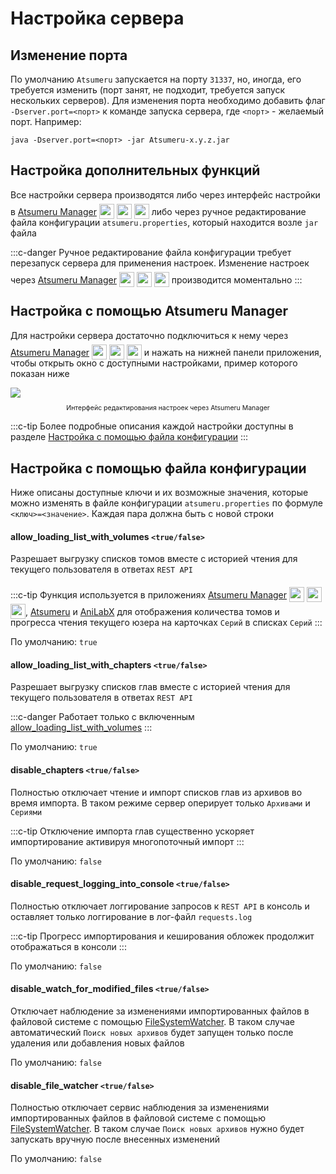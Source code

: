 # Настройка сервера

## Изменение порта

По умолчанию `Atsumeru` запускается на порту `31337`, но, иногда, его требуется изменить (порт занят, не подходит, требуется запуск нескольких серверов). Для изменения порта необходимо добавить флаг `-Dserver.port=<порт>` к команде запуска сервера, где `<порт>` - желаемый порт. Например:
```
java -Dserver.port=<порт> -jar Atsumeru-x.y.z.jar
```

## Настройка дополнительных функций

Все настройки сервера производятся либо через интерфейс настройки в [Atsumeru Manager](https://github.com/AtsumeruDev/AtsumeruManager) <img style="position: relative; top: 6px;" width="24" height="24" src="/assets/media/icons/windows.png"> <img style="position: relative; top: 6px;" width="24" height="24" src="/assets/media/icons/penguin.png"> <img style="position: relative; top: 6px;" width="24" height="24" src="/assets/media/icons/apple.png"> либо через ручное редактирование файла конфигурации `atsumeru.properties`, который находится возле `jar` файла

:::c-danger
Ручное редактирование файла конфигурации требует перезапуск сервера для применения настроек. Изменение настроек через [Atsumeru Manager](https://github.com/AtsumeruDev/AtsumeruManager) <img style="position: relative; top: 6px;" width="24" height="24" src="/assets/media/icons/windows.png"> <img style="position: relative; top: 6px;" width="24" height="24" src="/assets/media/icons/penguin.png"> <img style="position: relative; top: 6px;" width="24" height="24" src="/assets/media/icons/apple.png"> производится моментально
:::

## Настройка с помощью Atsumeru Manager

Для настройки сервера достаточно подключиться к нему через [Atsumeru Manager](https://github.com/AtsumeruDev/AtsumeruManager) <img style="position: relative; top: 6px;" width="24" height="24" src="/assets/media/icons/windows.png"> <img style="position: relative; top: 6px;" width="24" height="24" src="/assets/media/icons/penguin.png"> <img style="position: relative; top: 6px;" width="24" height="24" src="/assets/media/icons/apple.png"> и нажать <MaterialIcon icon="settings"/> на нижней панели приложения, чтобы открыть окно с доступными настройками, пример которого показан ниже

<img style="display: block; margin: 0 auto" src="/assets/media/ru/installation/server-settings.png">
<p style="text-align: center; font-size:75%">Интерфейс редактирования настроек через Atsumeru Manager</p>

:::c-tip
Более подробные описания каждой настройки доступны в разделе [Настройка с помощью файла конфигурации](./server-settings.md#настроика-с-помощью-фаила-конфигурации)
:::

## Настройка с помощью файла конфигурации

Ниже описаны доступные ключи и их возможные значения, которые можно изменять в файле конфигурации `atsumeru.properties` по формуле `<ключ>=<значение>`. Каждая пара должна быть с новой строки

#### allow_loading_list_with_volumes `<true/false>`

Разрешает выгрузку списков томов вместе с историей чтения для текущего пользователя в ответах `REST API`

:::c-tip
Функция используется в приложениях [Atsumeru Manager](https://github.com/AtsumeruDev/AtsumeruManager) <img style="position: relative; top: 6px;" width="24" height="24" src="/assets/media/icons/windows.png"> <img style="position: relative; top: 6px;" width="24" height="24" src="/assets/media/icons/penguin.png"> <img style="position: relative; top: 6px;" width="24" height="24" src="/assets/media/icons/apple.png">, [Atsumeru](https://github.com/AtsumeruDev/AtsumeruAndroid) <MaterialIcon icon="android"/> и [AniLabX](https://github.com/CrazyXacker/anilabx) <MaterialIcon icon="android"/> для отображения количества томов и прогресса чтения текущего юзера на карточках `Серий` в списках `Серий`
:::

По умолчанию: `true`

#### allow_loading_list_with_chapters `<true/false>`

Разрешает выгрузку списков глав вместе с историей чтения для текущего пользователя в ответах `REST API`

:::c-danger
Работает только с включенным [allow_loading_list_with_volumes](./server-settings.md#allow-loading-list-with-volumes-true-false)
:::

По умолчанию: `true`

#### disable_chapters `<true/false>`

Полностью отключает чтение и импорт списков глав из архивов во время импорта. В таком режиме сервер оперирует только `Архивами` и `Сериями`

:::c-tip
Отключение импорта глав существенно ускоряет импортирование активируя многопоточный импорт
:::

По умолчанию: `false`

#### disable_request_logging_into_console `<true/false>`

Полностью отключает логгирование запросов к `REST API` в консоль и оставляет только логгирование в лог-файл `requests.log`

:::c-tip
Прогресс импортирования и кеширования обложек продолжит отображаться в консоли
:::

По умолчанию: `false`

#### disable_watch_for_modified_files `<true/false>`

Отключает наблюдение за изменениями импортированных файлов в файловой системе с помощью [FileSystemWatcher](https://docs.spring.io/spring-boot/docs/current/api/org/springframework/boot/devtools/filewatch/FileSystemWatcher.html). В таком случае автоматический `Поиск новых архивов` будет запущен только после удаления или добавления новых файлов

По умолчанию: `false`

#### disable_file_watcher `<true/false>`

Полностью отключает сервис наблюдения за изменениями импортированных файлов в файловой системе с помощью [FileSystemWatcher](https://docs.spring.io/spring-boot/docs/current/api/org/springframework/boot/devtools/filewatch/FileSystemWatcher.html). В таком случае `Поиск новых архивов` нужно будет запускать вручную после внесенных изменений 

По умолчанию: `false`